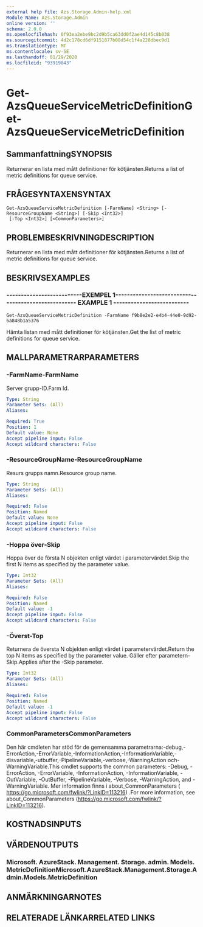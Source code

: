 ```yaml
---
external help file: Azs.Storage.Admin-help.xml
Module Name: Azs.Storage.Admin
online version: ''
schema: 2.0.0
ms.openlocfilehash: 0f93ea2ebe9bc2d9b5ca63dd0f2ae4d145c8b038
ms.sourcegitcommit: 4d2c178cd6df9151877b08d54c1f4a228dbec9d1
ms.translationtype: MT
ms.contentlocale: sv-SE
ms.lasthandoff: 01/29/2020
ms.locfileid: "93919843"
---
```

# <span data-ttu-id="22f7d-101">Get-AzsQueueServiceMetricDefinition</span><span class="sxs-lookup"><span data-stu-id="22f7d-101">Get-AzsQueueServiceMetricDefinition</span></span>

## <span data-ttu-id="22f7d-102">Sammanfattning</span><span class="sxs-lookup"><span data-stu-id="22f7d-102">SYNOPSIS</span></span>
<span data-ttu-id="22f7d-103">Returnerar en lista med mått definitioner för kötjänsten.</span><span class="sxs-lookup"><span data-stu-id="22f7d-103">Returns a list of metric definitions for queue service.</span></span>

## <span data-ttu-id="22f7d-104">FRÅGESYNTAXEN</span><span class="sxs-lookup"><span data-stu-id="22f7d-104">SYNTAX</span></span>

```
Get-AzsQueueServiceMetricDefinition [-FarmName] <String> [-ResourceGroupName <String>] [-Skip <Int32>]
 [-Top <Int32>] [<CommonParameters>]
```

## <span data-ttu-id="22f7d-105">PROBLEMBESKRIVNING</span><span class="sxs-lookup"><span data-stu-id="22f7d-105">DESCRIPTION</span></span>
<span data-ttu-id="22f7d-106">Returnerar en lista med mått definitioner för kötjänsten.</span><span class="sxs-lookup"><span data-stu-id="22f7d-106">Returns a list of metric definitions for queue service.</span></span>

## <span data-ttu-id="22f7d-107">BESKRIVS</span><span class="sxs-lookup"><span data-stu-id="22f7d-107">EXAMPLES</span></span>

### <span data-ttu-id="22f7d-108">--------------------------EXEMPEL 1--------------------------</span><span class="sxs-lookup"><span data-stu-id="22f7d-108">-------------------------- EXAMPLE 1 --------------------------</span></span>
```
Get-AzsQueueServiceMetricDefinition -FarmName f9b8e2e2-e4b4-44e0-9d92-6a848b1a5376
```

<span data-ttu-id="22f7d-109">Hämta listan med mått definitioner för kötjänsten.</span><span class="sxs-lookup"><span data-stu-id="22f7d-109">Get the list of metric definitions for queue service.</span></span>

## <span data-ttu-id="22f7d-110">MALLPARAMETRAR</span><span class="sxs-lookup"><span data-stu-id="22f7d-110">PARAMETERS</span></span>

### <span data-ttu-id="22f7d-111">-FarmName</span><span class="sxs-lookup"><span data-stu-id="22f7d-111">-FarmName</span></span>
<span data-ttu-id="22f7d-112">Server grupp-ID.</span><span class="sxs-lookup"><span data-stu-id="22f7d-112">Farm Id.</span></span>

```yaml
Type: String
Parameter Sets: (All)
Aliases: 

Required: True
Position: 1
Default value: None
Accept pipeline input: False
Accept wildcard characters: False
```

### <span data-ttu-id="22f7d-113">-ResourceGroupName</span><span class="sxs-lookup"><span data-stu-id="22f7d-113">-ResourceGroupName</span></span>
<span data-ttu-id="22f7d-114">Resurs grupps namn.</span><span class="sxs-lookup"><span data-stu-id="22f7d-114">Resource group name.</span></span>

```yaml
Type: String
Parameter Sets: (All)
Aliases: 

Required: False
Position: Named
Default value: None
Accept pipeline input: False
Accept wildcard characters: False
```

### <span data-ttu-id="22f7d-115">-Hoppa över</span><span class="sxs-lookup"><span data-stu-id="22f7d-115">-Skip</span></span>
<span data-ttu-id="22f7d-116">Hoppa över de första N objekten enligt värdet i parametervärdet.</span><span class="sxs-lookup"><span data-stu-id="22f7d-116">Skip the first N items as specified by the parameter value.</span></span>

```yaml
Type: Int32
Parameter Sets: (All)
Aliases: 

Required: False
Position: Named
Default value: -1
Accept pipeline input: False
Accept wildcard characters: False
```

### <span data-ttu-id="22f7d-117">-Överst</span><span class="sxs-lookup"><span data-stu-id="22f7d-117">-Top</span></span>
<span data-ttu-id="22f7d-118">Returnera de översta N objekten enligt värdet i parametervärdet.</span><span class="sxs-lookup"><span data-stu-id="22f7d-118">Return the top N items as specified by the parameter value.</span></span>
<span data-ttu-id="22f7d-119">Gäller efter parametern-Skip.</span><span class="sxs-lookup"><span data-stu-id="22f7d-119">Applies after the -Skip parameter.</span></span>

```yaml
Type: Int32
Parameter Sets: (All)
Aliases: 

Required: False
Position: Named
Default value: -1
Accept pipeline input: False
Accept wildcard characters: False
```

### <span data-ttu-id="22f7d-120">CommonParameters</span><span class="sxs-lookup"><span data-stu-id="22f7d-120">CommonParameters</span></span>
<span data-ttu-id="22f7d-121">Den här cmdleten har stöd för de gemensamma parametrarna:-debug,-ErrorAction,-ErrorVariable,-InformationAction,-InformationVariable,-disvariable,-utbuffer,-PipelineVariable,-verbose,-WarningAction och-WarningVariable.</span><span class="sxs-lookup"><span data-stu-id="22f7d-121">This cmdlet supports the common parameters: -Debug, -ErrorAction, -ErrorVariable, -InformationAction, -InformationVariable, -OutVariable, -OutBuffer, -PipelineVariable, -Verbose, -WarningAction, and -WarningVariable.</span></span> <span data-ttu-id="22f7d-122">Mer information finns i about_CommonParameters ( https://go.microsoft.com/fwlink/?LinkID=113216) .</span><span class="sxs-lookup"><span data-stu-id="22f7d-122">For more information, see about_CommonParameters (https://go.microsoft.com/fwlink/?LinkID=113216).</span></span>

## <span data-ttu-id="22f7d-123">KOSTNADS</span><span class="sxs-lookup"><span data-stu-id="22f7d-123">INPUTS</span></span>

## <span data-ttu-id="22f7d-124">VÄRDEN</span><span class="sxs-lookup"><span data-stu-id="22f7d-124">OUTPUTS</span></span>

### <span data-ttu-id="22f7d-125">Microsoft. AzureStack. Management. Storage. admin. Models. MetricDefinition</span><span class="sxs-lookup"><span data-stu-id="22f7d-125">Microsoft.AzureStack.Management.Storage.Admin.Models.MetricDefinition</span></span>

## <span data-ttu-id="22f7d-126">ANMÄRKNINGAR</span><span class="sxs-lookup"><span data-stu-id="22f7d-126">NOTES</span></span>

## <span data-ttu-id="22f7d-127">RELATERADE LÄNKAR</span><span class="sxs-lookup"><span data-stu-id="22f7d-127">RELATED LINKS</span></span>

